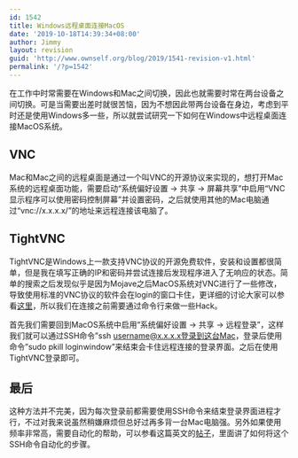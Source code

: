 ```yaml
---
id: 1542
title: Windows远程桌面连接MacOS
date: '2019-10-18T14:39:34+08:00'
author: Jimmy
layout: revision
guid: 'http://www.ownself.org/blog/2019/1541-revision-v1.html'
permalink: '/?p=1542'
---
```


在工作中时常需要在Windows和Mac之间切换，因此也就需要时常在两台设备之间切换。可是当需要出差时就很苦恼，因为不想因此带两台设备在身边，考虑到平时还是使用Windows多一些，所以就尝试研究一下如何在Windows中远程桌面连接MacOS系统。

## VNC

Mac和Mac之间的远程桌面是通过一个叫VNC的开源协议来实现的，想打开Mac系统的远程桌面功能，需要启动“系统偏好设置 -&gt; 共享 -&gt; 屏幕共享”中启用“VNC显示程序可以使用密码控制屏幕”并设置密码，之后就使用其他的Mac电脑通过“vnc://x.x.x.x/”的地址来远程连接该电脑了。

## TightVNC

TightVNC是Windows上一款支持VNC协议的开源免费软件，安装和设置都很简单，但是我在填写正确的IP和密码并尝试连接后发现程序进入了无响应的状态。简单的搜索之后发现似乎是因为Mojave之后MacOS系统对VNC进行了一些修改，导致使用标准的VNC协议的软件会在login的窗口卡住，更详细的讨论大家可以参看[这里](https://apple.stackexchange.com/questions/342161/macos-mojave-remote-access-login-screen-stuck-on-infinite-loading-spinner)，所以我们在连接之前需要通过命令行来做一些Hack。

首先我们需要回到MacOS系统中启用“系统偏好设置 -&gt; 共享 -&gt; 远程登录”，这样我们就可以通过SSH命令”ssh username@x.x.x.x登录到这台Mac，登录后使用命令”sudo pkill loginwindow”来结束会卡住远程连接的登录界面。之后在使用TightVNC登录即可。

## 最后

这种方法并不完美，因为每次登录前都需要使用SSH命令来结束登录界面进程才行，不过对我来说虽然稍嫌麻烦但总好过再多背一台Mac电脑强。另外如果使用频率非常高，需要自动化的帮助，可以参看这篇英文的[帖子](https://partiallydisassembled.net/posts/macos-mojave-and-vnc.html)，里面讲了如何将这个SSH命令自动化的步骤。